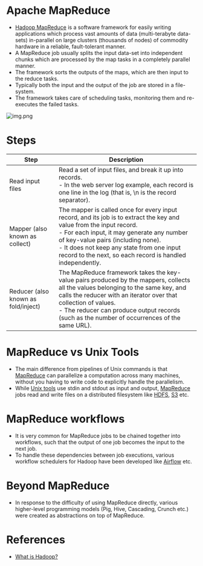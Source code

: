 # Apache MapReduce
- [Hadoop MapReduce](https://hadoop.apache.org/docs/stable/hadoop-mapreduce-client/hadoop-mapreduce-client-core/MapReduceTutorial.html) is a software framework for easily writing applications which process vast amounts of data (multi-terabyte data-sets) in-parallel on large clusters (thousands of nodes) of commodity hardware in a reliable, fault-tolerant manner.
- A MapReduce job usually splits the input data-set into independent chunks which are processed by the map tasks in a completely parallel manner. 
- The framework sorts the outputs of the maps, which are then input to the reduce tasks. 
- Typically both the input and the output of the job are stored in a file-system. 
- The framework takes care of scheduling tasks, monitoring them and re-executes the failed tasks.

![img.png](../map_reduce.png)

# Steps

| Step                                | Description                                                                                                                                                                                                                                                                                                               |
|-------------------------------------|---------------------------------------------------------------------------------------------------------------------------------------------------------------------------------------------------------------------------------------------------------------------------------------------------------------------------|
| Read input files                    | Read a set of input files, and break it up into records. <br/>- In the web server log example, each record is one line in the log (that is, \n is the record separator).                                                                                                                                                  |
| Mapper (also known as collect)      | The mapper is called once for every input record, and its job is to extract the key and value from the input record. <br/>- For each input, it may generate any number of key-value pairs (including none). <br/>- It does not keep any state from one input record to the next, so each record is handled independently. |
| Reducer (also known as fold/inject) | The MapReduce framework takes the key-value pairs produced by the mappers, collects all the values belonging to the same key, and calls the reducer with an iterator over that collection of values. <br/>- The reducer can produce output records (such as the number of occurrences of the same URL).                   |

# MapReduce vs Unix Tools
- The main difference from pipelines of Unix commands is that [MapReduce]() can parallelize a computation across many machines, without you having to write code to explicitly handle the parallelism.
- While [Unix tools](https://dasher.wustl.edu/chem478/software/unix-tools/) use stdin and stdout as input and output, [MapReduce]() jobs read and write files on a distributed filesystem like [HDFS](../../../../11_FileStorageServicesHDFS/ApacheHDFS.md), [S3](../../../../2_AWSServices/7_StorageServices/3_ObjectStorageS3/Readme.md) etc.

# MapReduce workflows
- It is very common for MapReduce jobs to be chained together into workflows, such that the output of one job becomes the input to the next job.
- To handle these dependencies between job executions, various workflow schedulers for Hadoop have been developed like [Airflow](../../../WorkflowSchedulers/ApacheAirflow.md) etc.

# Beyond MapReduce
- In response to the difficulty of using MapReduce directly, various higher-level programming models (Pig, Hive, Cascading, Crunch etc.) were created as abstractions on top of MapReduce.

# References
- [What is Hadoop?](https://aws.amazon.com/emr/details/hadoop/what-is-hadoop/)